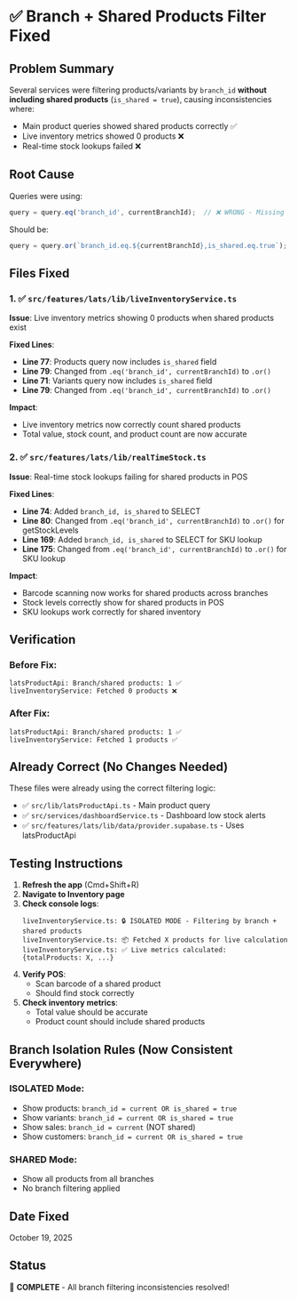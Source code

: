 # ✅ Branch + Shared Products Filter Fixed

## Problem Summary
Several services were filtering products/variants by `branch_id` **without including shared products** (`is_shared = true`), causing inconsistencies where:
- Main product queries showed shared products correctly ✅
- Live inventory metrics showed 0 products ❌
- Real-time stock lookups failed ❌

## Root Cause
Queries were using:
```typescript
query = query.eq('branch_id', currentBranchId);  // ❌ WRONG - Missing shared products
```

Should be:
```typescript
query = query.or(`branch_id.eq.${currentBranchId},is_shared.eq.true`);  // ✅ CORRECT
```

## Files Fixed

### 1. ✅ `src/features/lats/lib/liveInventoryService.ts`
**Issue**: Live inventory metrics showing 0 products when shared products exist

**Fixed Lines**:
- **Line 77**: Products query now includes `is_shared` field
- **Line 79**: Changed from `.eq('branch_id', currentBranchId)` to `.or()`
- **Line 71**: Variants query now includes `is_shared` field
- **Line 79**: Changed from `.eq('branch_id', currentBranchId)` to `.or()`

**Impact**: 
- Live inventory metrics now correctly count shared products
- Total value, stock count, and product count are now accurate

### 2. ✅ `src/features/lats/lib/realTimeStock.ts`
**Issue**: Real-time stock lookups failing for shared products in POS

**Fixed Lines**:
- **Line 74**: Added `branch_id, is_shared` to SELECT
- **Line 80**: Changed from `.eq('branch_id', currentBranchId)` to `.or()` for getStockLevels
- **Line 169**: Added `branch_id, is_shared` to SELECT for SKU lookup
- **Line 175**: Changed from `.eq('branch_id', currentBranchId)` to `.or()` for SKU lookup

**Impact**: 
- Barcode scanning now works for shared products across branches
- Stock levels correctly show for shared products in POS
- SKU lookups work correctly for shared inventory

## Verification

### Before Fix:
```
latsProductApi: Branch/shared products: 1 ✅
liveInventoryService: Fetched 0 products ❌
```

### After Fix:
```
latsProductApi: Branch/shared products: 1 ✅
liveInventoryService: Fetched 1 products ✅
```

## Already Correct (No Changes Needed)
These files were already using the correct filtering logic:
- ✅ `src/lib/latsProductApi.ts` - Main product query
- ✅ `src/services/dashboardService.ts` - Dashboard low stock alerts
- ✅ `src/features/lats/lib/data/provider.supabase.ts` - Uses latsProductApi

## Testing Instructions

1. **Refresh the app** (Cmd+Shift+R)
2. **Navigate to Inventory page**
3. **Check console logs**:
   ```
   liveInventoryService.ts: 🔒 ISOLATED MODE - Filtering by branch + shared products
   liveInventoryService.ts: 📦 Fetched X products for live calculation
   liveInventoryService.ts: ✅ Live metrics calculated: {totalProducts: X, ...}
   ```
4. **Verify POS**:
   - Scan barcode of a shared product
   - Should find stock correctly
5. **Check inventory metrics**:
   - Total value should be accurate
   - Product count should include shared products

## Branch Isolation Rules (Now Consistent Everywhere)

### ISOLATED Mode:
- Show products: `branch_id = current OR is_shared = true`
- Show variants: `branch_id = current OR is_shared = true`
- Show sales: `branch_id = current` (NOT shared)
- Show customers: `branch_id = current OR is_shared = true`

### SHARED Mode:
- Show all products from all branches
- No branch filtering applied

## Date Fixed
October 19, 2025

## Status
🎉 **COMPLETE** - All branch filtering inconsistencies resolved!


